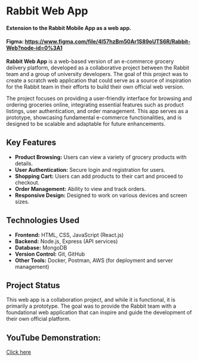 # Rabbit Web App
#### Extension to the Rabbit Mobile App as a web app.
#### Figma: https://www.figma.com/file/4I57hzBm50Ar1S89oUTS6R/Rabbit-Web?node-id=0%3A1

**Rabbit Web App** is a web-based version of an e-commerce grocery delivery platform, developed as a collaborative project between the Rabbit team and a group of university developers. The goal of this project was to create a scratch web application that could serve as a source of inspiration for the Rabbit team in their efforts to build their own official web version.

The project focuses on providing a user-friendly interface for browsing and ordering groceries online, integrating essential features such as product listings, user authentication, and order management. This app serves as a prototype, showcasing fundamental e-commerce functionalities, and is designed to be scalable and adaptable for future enhancements.

## Key Features
- **Product Browsing:** Users can view a variety of grocery products with details.
- **User Authentication:** Secure login and registration for users.
- **Shopping Cart:** Users can add products to their cart and proceed to checkout.
- **Order Management:** Ability to view and track orders.
- **Responsive Design:** Designed to work on various devices and screen sizes.

## Technologies Used
- **Frontend:** HTML, CSS, JavaScript (React.js)
- **Backend:** Node.js, Express (API services)
- **Database:** MongoDB
- **Version Control:** Git, GitHub
- **Other Tools:** Docker, Postman, AWS (for deployment and server management)

## Project Status
This web app is a collaboration project, and while it is functional, it is primarily a prototype. The goal was to provide the Rabbit team with a foundational web application that can inspire and guide the development of their own official platform.

## YouTube Demonstration:
[Click here](https://www.youtube.com/watch?v=YwoiRLVBcaM)
